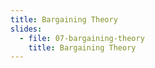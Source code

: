 ```yaml
---
title: Bargaining Theory
slides:
  - file: 07-bargaining-theory
    title: Bargaining Theory
---
```

